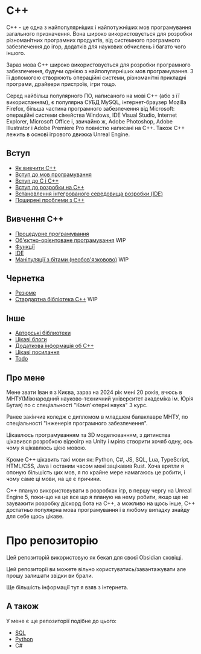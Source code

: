 # C++
C++ - це одна з найпопулярніших і найпотужніших мов програмування загального призначення. Вона широко використовується для розробки різноманітних програмних продуктів, від системного програмного забезпечення до ігор, додатків для наукових обчислень і багато чого іншого.
 
Зараз мова C++ широко використовується для розробки програмного забезпечення, будучи однією з найпопулярніших мов програмування. З її допомогою створюють операційні системи, різноманітні прикладні програми, драйвери пристроїв, ігри тощо.

Серед найбільш популярного ПО, написаного на мові C++ (або з її використанням), є популярна СУБД MySQL, інтернет-браузер Mozilla Firefox, більша частина програмного забезпечення від Microsoft: операційні системи сімейства Windows, IDE Visual Studio, Internet Explorer, Microsoft Office і, звичайно ж, Adobe Photoshop, Adobe Illustrator і Adobe Premiere Pro повністю написані на C++. Також С++ лежить в основі ігрового движка Unreal Engine.
## Вступ
- [Як вивчити С++](./introduction/Як%20вивчити%20С++.md)
- [Вступ до мов програмування](./introduction/Вступ%20до%20мов%20програмування.md)
- [Вступ до C і C++](./introduction/Вступ%20до%20C%20і%20C++.md)
- [Вступ до розробки на C++](./introduction/Вступ%20до%20розробки%20на%20C++.md)
- [Встановлення інтегрованого середовища розробки (IDE)](./introduction/Встановлення%20інтегрованого%20середовища%20розробки%20(IDE).md)
- [Поширені проблеми з C++](./introduction/Поширені%20проблеми%20з%20C++.md)
## Вивчення С++
- [Процедурне програмування](./cpplearn/Процедурне%20програмування.md)
- [Об'єктно-орієнтоване програмування](./cpplearn/Об'єктно-орієнтоване%20програмування.md) WIP
- [Функції](./cpplearn/Функції.md)
- [IDE](./cpplearn/IDE.md)
- [Маніпуляції з бітами (необов'язковово)](./cpplearn/Маніпуляції%20з%20бітами%20(необов'язковово).md) WIP
## Чернетка
- [Резюме](./draft/Резюме.md)
- [Стардартна бібліотека С++](./draft/Стардартна%20бібліотека%20С++.md) WIP
## Інше
- [Авторські біблиотеки](./other/Авторські%20біблиотеки.md)
- [Цікаві блоги](./other/Цікаві%20блоги.md)
- [Додаткова інформація об C++](./other/Додаткова%20інформація%20об%20C++.md)
- [Цікаві посилання](./other/Цікаві%20посилання.md)
- [Todo](other/Todo.md)
## Про мене
Мене звати Іван я з Києва, зараз на 2024 рік мені 20 років, вчюсь в МНТУ(Міжнародний науково-техничний університет академіка ім. Юрія Бугая) по с спеціальності "Комп'ютерні наука" 3 курс.

Ранее закінчив коледж с дипломом в младшем балаклавре МНТУ, по спеціальності 
"Інженерія програмного забезпечення".

Цікавлюсь програмуванням та 3D моделюванням, з дитинства цікавився розробкою відеоігр на Unity і мріяв створити хочяб одну, ось чому я цікавлюсь цією мовою.

Кроме C++ цікавить такі мови як: Python, C#, JS, SQL, Lua, TypeScript, HTML/CSS, Java і останим часом мені зацікавив Rust. Хоча врятли я опоную більшість цих мов, я по крайне мере намагаюсь це робити, і чому саме ці мови, на це є причини.

C++ планую використовувати в розробках ігр, в першу чергу на Unreal Engine 5, поки-що на це все що я планую на нему робити, якщо ще не зауважити розробку діскорд бота на C++, а можливо на щось інше, C++ достатньо популярна мова програмування і в любому випадку знайду для себе щось цікаве.

# Про репозиторію
Цей репозиторій використовую як бекап для своєї Obsidian сховіщі.

Цей репозиторії ви можете вільно користуватись/завантажувати але прошу залишати звідки ви брали.

Ще більшість інформації тут я взяв з інтернета.
## А також
У мене є ще репозиторії подібне до цього:
- [SQL](https://github.com/Kroyn/sqlvault)
- [Python](https://github.com/Kroyn/pythonvault)
- C#
